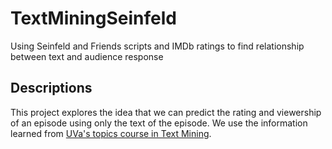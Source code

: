# TextMiningSeinfeld
Using Seinfeld and Friends scripts and IMDb ratings to find relationship between text and audience response

## Descriptions
This project explores the idea that we can predict the rating and viewership of an episode using only the text of the episode. We use the information learned from [UVa's topics course in Text Mining](http://www.cs.virginia.edu/~hw5x/Course/CS6501-Text-Mining/_site/). 

